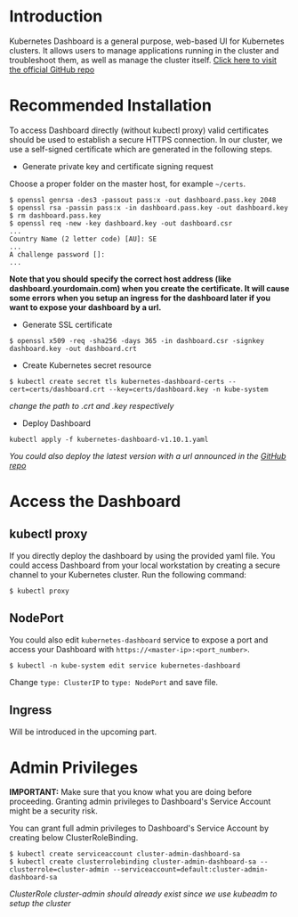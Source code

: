 # Introduction

Kubernetes Dashboard is a general purpose, web-based UI for Kubernetes clusters. It allows users to manage applications running in the cluster and troubleshoot them, as well as manage the cluster itself. [Click here to visit the official GitHub repo](https://github.com/kubernetes/dashboard)

# Recommended Installation

To access Dashboard directly (without kubectl proxy) valid certificates should be used to establish a secure HTTPS connection. In our cluster, we use a self-signed certificate which are generated in the following steps.

- Generate private key and certificate signing request

Choose a proper folder on the master host, for example `~/certs`.

```
$ openssl genrsa -des3 -passout pass:x -out dashboard.pass.key 2048
$ openssl rsa -passin pass:x -in dashboard.pass.key -out dashboard.key
$ rm dashboard.pass.key
$ openssl req -new -key dashboard.key -out dashboard.csr
...
Country Name (2 letter code) [AU]: SE
...
A challenge password []:
...

```

**Note that you should specify the correct host address (like dashboard.yourdomain.com) when you create the certificate. It will cause some errors when you setup an ingress for the dashboard later if you want to expose your dashboard by a url.**

- Generate SSL certificate

```
$ openssl x509 -req -sha256 -days 365 -in dashboard.csr -signkey dashboard.key -out dashboard.crt
```

- Create Kubernetes secret resource

```
$ kubectl create secret tls kubernetes-dashboard-certs --cert=certs/dashboard.crt --key=certs/dashboard.key -n kube-system
```
*change the path to .crt and .key respectively*

- Deploy Dashboard

```
kubectl apply -f kubernetes-dashboard-v1.10.1.yaml
```
*You could also deploy the latest version with a url announced in the [GitHub repo]((https://github.com/kubernetes/dashboard))*

# Access the Dashboard

## kubectl proxy

If you directly deploy the dashboard by using the provided yaml file. You could access Dashboard from your local workstation by creating a secure channel to your Kubernetes cluster. Run the following command:

```
$ kubectl proxy
```

## NodePort

You could also edit `kubernetes-dashboard` service to expose a port and access your Dashboard with `https://<master-ip>:<port_number>`.

```
$ kubectl -n kube-system edit service kubernetes-dashboard
```

Change `type: ClusterIP` to `type: NodePort` and save file.

## Ingress

Will be introduced in the upcoming part.

# Admin Privileges

**IMPORTANT:** Make sure that you know what you are doing before proceeding. Granting admin privileges to Dashboard's Service Account might be a security risk.

You can grant full admin privileges to Dashboard's Service Account by creating below ClusterRoleBinding.

```
$ kubectl create serviceaccount cluster-admin-dashboard-sa
$ kubectl create clusterrolebinding cluster-admin-dashboard-sa --clusterrole=cluster-admin --serviceaccount=default:cluster-admin-dashboard-sa
```
*ClusterRole cluster-admin should already exist since we use kubeadm to setup the cluster*

